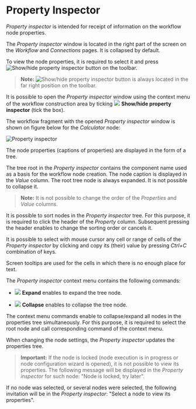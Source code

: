 # Property Inspector
*Property inspector* is intended for receipt of information on the workflow node properties.

The *Property inspector* window is located in the right part of the screen on the *Workflow* and *Connections* pages. It is collapsed by default.

To view the node properties, it is required to select it and press ![Show/hide property inspector](../images/icons/toolbar-controls/info_default.svg) button on the toolbar.

> **Note:** ![Show/hide property inspector](../images/icons/toolbar-controls/info_default.svg) button is always located in the far right position on the toolbar.

It is possible to open the *Property inspector* window using the context menu of the workflow construction area by ticking ![](../images/icons/toolbar-controls/info_default.svg) **Show/hide property inspector** (tick the box).

The workflow fragment with the opened *Property inspector* window is shown on figure below for the *Calculator* node:

![Property inspector](./scenario-property-inspector.png)

The node properties (captions of properties) are displayed in the form of a tree.

The tree root in the *Property inspector* contains the component name used as a basis for the workflow node creation. The node caption is displayed in the *Value* column. The root tree node is always expanded. It is not possible to collapse it.

> **Note:** It is not possible to change the order of the *Properties* and *Value* columns.

It is possible to sort nodes in the *Property inspector* tree. For this purpose, it is required to click the header of the *Property* column. Subsequent pressing the header enables to change the sorting order or cancels it.

It is possible to select with mouse cursor any cell or range of cells of the *Property inspector* by clicking and copy its (their) value by pressing *Ctrl+C* combination of keys.

Screen tooltips are used for the cells in which there is no enough place for text.

The *Property inspector* context menu contains the following commands:

* ![](../images/icons/toolbar-controls/open-all_default.svg) **Expand** enables to expand the tree node.

* ![](../images/icons/toolbar-controls/collapce-all_default.svg) **Collapse** enables to collapse the tree node.

The context menu commands enable to collapse/expand all nodes in the properties tree simultaneously. For this purpose, it is required to select the root node and call corresponding command of the context menu.

When changing the node settings, the *Property inspector* updates the properties tree.

> **Important:** If the node is locked (node execution is in progress or node configuration wizard is opened), it is not possible to view its properties. The following message will be displayed in the *Property inspector* for such node: "Node is locked, try later".

If no node was selected, or several nodes were selected, the following invitation will be in the *Property inspector*: "Select a node to view its properties".




